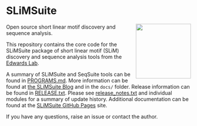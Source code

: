 # SLiMSuite
[<img src="http://www.slimsuite.unsw.edu.au/graphics/button-slimsuite.gif" width=150 align="right">][2]
Open source short linear motif discovery and sequence analysis.

This repository contains the core code for the SLiMSuite package of short linear motif (SLiM) discovery and sequence analysis tools from the [Edwards Lab][1].

A summary of SLiMSuite and SeqSuite tools can be found in [PROGRAMS.md][6]. More information can be found at [the SLiMSuite Blog][2] and in the `docs/` folder. Release information can be found in [RELEASE.txt][3]. Please see [release_notes.txt][4] and individual modules for a summary of update history. Additional documentation can be found at the [SLiMSuite GitHub Pages][5] site.

If you have any questions, raise an issue or contact the author.

[1]: http://www.slimsuite.unsw.edu.au
[2]: http://slimsuite.blogspot.com.au
[3]: https://github.com/slimsuite/SLiMSuite/blob/master/RELEASE.txt
[4]: https://github.com/slimsuite/SLiMSuite/blob/master/release_notes.txt
[5]: https://slimsuite.github.io/SLiMSuite/
[6]: https://github.com/slimsuite/SLiMSuite/blob/master/PROGRAMS.md
